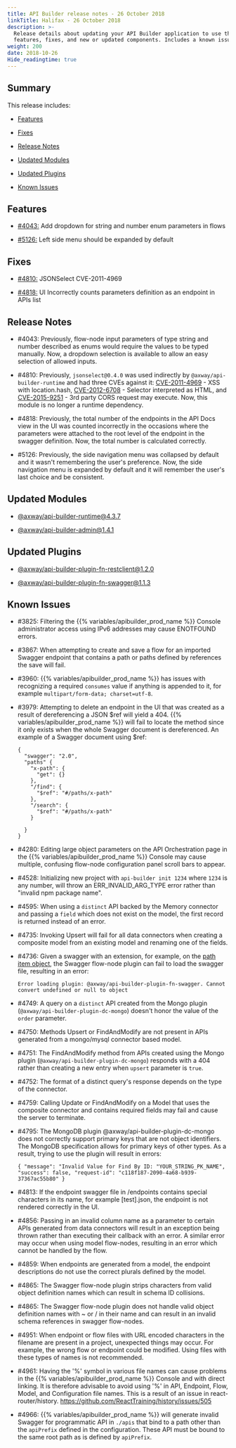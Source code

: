```yaml
---
title: API Builder release notes - 26 October 2018
linkTitle: Halifax - 26 October 2018
description: >-
  Release details about updating your API Builder application to use the new
  features, fixes, and new or updated components. Includes a known issues list.
weight: 200
date: 2018-10-26
Hide_readingtime: true
---
```


## Summary

This release includes:

* [Features](#features)

* [Fixes](#fixes)

* [Release Notes](#release-notes)

* [Updated Modules](#updated-modules)

* [Updated Plugins](#updated-plugins)

* [Known Issues](#known-issues)

## Features

* [#4043:](#4043) Add dropdown for string and number enum parameters in flows

* [#5126:](#5126) Left side menu should be expanded by default

## Fixes

* [#4810:](#4810) JSONSelect CVE-2011-4969

* [#4818:](#4818) UI Incorrectly counts parameters definition as an endpoint in APIs list

## Release Notes

* #4043: Previously, flow-node input parameters of type string and number described as enums would require the values to be typed manually. Now, a dropdown selection is available to allow an easy selection of allowed inputs.

* #4810: Previously, `jsonselect@0.4.0` was used indirectly by `@axway/api-builder-runtime` and had three CVEs against it: [CVE-2011-4969](http://web.nvd.nist.gov/view/vuln/detail?vulnId=CVE-2011-4969) - XSS with location.hash, [CVE-2012-6708](https://nvd.nist.gov/vuln/detail/CVE-2012-6708) - Selector interpreted as HTML, and [CVE-2015-9251](https://nvd.nist.gov/vuln/detail/CVE-2015-9251) - 3rd party CORS request may execute. Now, this module is no longer a runtime dependency.

* #4818: Previously, the total number of the endpoints in the API Docs view in the UI was counted incorrectly in the occasions where the parameters were attached to the root level of the endpoint in the swagger definition. Now, the total number is calculated correctly.

* #5126: Previously, the side navigation menu was collapsed by default and it wasn't remembering the user's preference. Now, the side navigation menu is expanded by default and it will remember the user's last choice and be consistent.

## Updated Modules

* [@axway/api-builder-runtime@4.3.7](https://www.npmjs.com/package/@axway/api-builder-runtime/v/4.3.7)

* [@axway/api-builder-admin@1.4.1](https://www.npmjs.com/package/@axway/api-builder-admin/v/1.4.1)

## Updated Plugins

* [@axway/api-builder-plugin-fn-restclient@1.2.0](https://www.npmjs.com/package/@axway/api-builder-plugin-fn-restclient/v/1.2.0)

* [@axway/api-builder-plugin-fn-swagger@1.1.3](https://www.npmjs.com/package/@axway/api-builder-plugin-fn-swagger/v/1.1.3)

## Known Issues

* #3825: Filtering the {{% variables/apibuilder_prod_name %}} Console administrator access using IPv6 addresses may cause ENOTFOUND errors.

* #3867: When attempting to create and save a flow for an imported Swagger endpoint that contains a path or paths defined by references the save will fail.

* #3960: {{% variables/apibuilder_prod_name %}} has issues with recognizing a required `consumes` value if anything is appended to it, for example `multipart/form-data; charset=utf-8`.

* #3979: Attempting to delete an endpoint in the UI that was created as a result of dereferencing a JSON $ref will yield a 404. {{% variables/apibuilder_prod_name %}} will fail to locate the method since it only exists when the whole Swagger document is dereferenced. An example of a Swagger document using $ref:

    ```
    {
      "swagger": "2.0",
      "paths" {
        "x-path": {
          "get": {}
        },
        "/find": {
          "$ref": "#/paths/x-path"
        },
        "/search": {
          "$ref": "#/paths/x-path"
        }

      }
    }
    ```

* #4280: Editing large object parameters on the API Orchestration page in the {{% variables/apibuilder_prod_name %}} Console may cause multiple, confusing flow-node configuration panel scroll bars to appear.

* #4528: Initializing new project with `api-builder init 1234` where `1234` is any number, will throw an ERR_INVALID_ARG_TYPE error rather than "invalid npm package name".

* #4595: When using a `distinct` API backed by the Memory connector and passing a `field` which does not exist on the model, the first record is returned instead of an error.

* #4735: Invoking Upsert will fail for all data connectors when creating a composite model from an existing model and renaming one of the fields.

* #4736: Given a swagger with an extension, for example, on the [path item object](https://github.com/OAI/OpenAPI-Specification/blob/master/versions/2.0.md#pathItemObject), the Swagger flow-node plugin can fail to load the swagger file, resulting in an error:

    ```
    Error loading plugin: @axway/api-builder-plugin-fn-swagger. Cannot convert undefined or null to object
    ```

* #4749: A query on a `distinct` API created from the Mongo plugin (`@axway/api-builder-plugin-dc-mongo`) doesn't honor the value of the `order` parameter.

* #4750: Methods Upsert or FindAndModify are not present in APIs generated from a mongo/mysql connector based model.

* #4751: The FindAndModify method from APIs created using the Mongo plugin (`@axway/api-builder-plugin-dc-mongo`) responds with a 404 rather than creating a new entry when `upsert` parameter is `true`.

* #4752: The format of a distinct query's response depends on the type of the connector.

* #4759: Calling Update or FindAndModify on a Model that uses the composite connector and contains required fields may fail and cause the server to terminate.

* #4795: The MongoDB plugin @axway/api-builder-plugin-dc-mongo does not correctly support primary keys that are not object identifiers. The MongoDB specification allows for primary keys of other types. As a result, trying to use the plugin will result in errors:

    ```
    { "message": "Invalid Value for Find By ID: "YOUR_STRING_PK_NAME", "success": false, "request-id": "c118f187-2090-4a68-b939-37367ac55b80" }
    ```

* #4813: If the endpoint swagger file in /endpoints contains special characters in its name, for example \[test\].json, the endpoint is not rendered correctly in the UI.

* #4856: Passing in an invalid column name as a parameter to certain APIs generated from data connectors will result in an exception being thrown rather than executing their callback with an error. A similar error may occur when using model flow-nodes, resulting in an error which cannot be handled by the flow.

* #4859: When endpoints are generated from a model, the endpoint descriptions do not use the correct plurals defined by the model.

* #4865: The Swagger flow-node plugin strips characters from valid object definition names which can result in schema ID collisions.

* #4865: The Swagger flow-node plugin does not handle valid object definition names with ~ or / in their name and can result in an invalid schema references in swagger flow-nodes.

* #4951: When endpoint or flow files with URL encoded characters in the filename are present in a project, unexpected things may occur. For example, the wrong flow or endpoint could be modified. Using files with these types of names is not recommended.

* #4961: Having the '%' symbol in various file names can cause problems in the {{% variables/apibuilder_prod_name %}} Console and with direct linking. It is therefore advisable to avoid using '%' in API, Endpoint, Flow, Model, and Configuration file names. This is a result of an issue in react-router/history. https://github.com/ReactTraining/history/issues/505

* #4966: {{% variables/apibuilder_prod_name %}} will generate invalid Swagger for programmatic API in `./apis` that bind to a path other than the `apiPrefix` defined in the configuration. These API must be bound to the same root path as is defined by `apiPrefix`.
